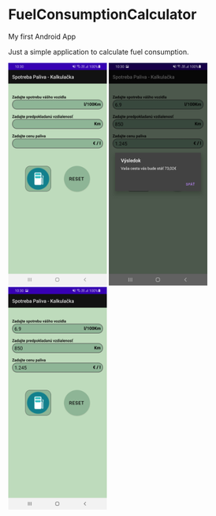 # FuelConsumptionCalculator
My first Android App

Just a simple application to calculate fuel consumption.

<img src="Images/FCC_screenshot1.png" width="200" height="450">
<img src="Images/FCC_screenshot2.png" width="200" height="450">
<img src="Images/FCC_screenshot3.png" width="200" height="450">
